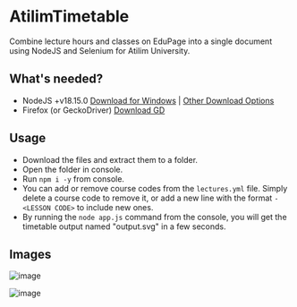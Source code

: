 # AtilimTimetable
Combine lecture hours and classes on EduPage into a single document using NodeJS and Selenium for Atilim University.

## What's needed?
- NodeJS +v18.15.0 [Download for Windows](https://nodejs.org/dist/v18.17.1/node-v18.17.1-x64.msi) | [Other Download Options](https://nodejs.org/en/download)
- Firefox (or GeckoDriver) [Download GD](https://github.com/mozilla/geckodriver/releases/download/v0.33.0/geckodriver-v0.33.0-win64.zip)

## Usage

- Download the files and extract them to a folder.
- Open the folder in console.
- Run `npm i -y` from console.
- You can add or remove course codes from the `lectures.yml` file. Simply delete a course code to remove it, or add a new line with the format `- <LESSON CODE>` to include new ones.
- By running the `node app.js` command from the console, you will get the timetable output named "output.svg" in a few seconds.

## Images

![image](https://github.com/vicdum/AtilimTimetable/assets/33635097/cc4f1d11-78d3-4d4c-b0ab-003d0d7f6203)

![image](https://github.com/vicdum/AtilimTimetable/assets/33635097/bbd236db-f1aa-4c93-a63f-195fd9b0fdcf)
